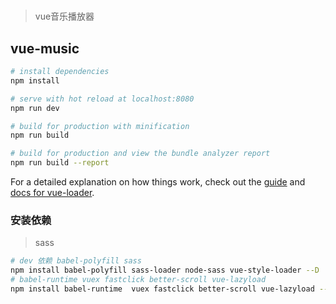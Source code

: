 # 

> vue音乐播放器

## vue-music

``` bash
# install dependencies
npm install

# serve with hot reload at localhost:8080
npm run dev

# build for production with minification
npm run build

# build for production and view the bundle analyzer report
npm run build --report
```

For a detailed explanation on how things work, check out the [guide](http://vuejs-templates.github.io/webpack/) and [docs for vue-loader](http://vuejs.github.io/vue-loader).


### 安装依赖

> sass
```bash
# dev 依赖 babel-polyfill sass
npm install babel-polyfill sass-loader node-sass vue-style-loader --D
# babel-runtime vuex fastclick better-scroll vue-lazyload
npm install babel-runtime  vuex fastclick better-scroll vue-lazyload --save

```
